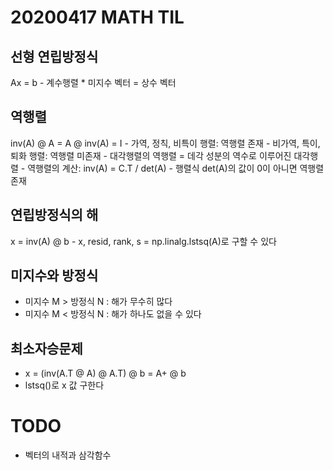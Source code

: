 # 20200417 MATH TIL

## 선형 연립방정식
Ax = b
	- 계수행렬 * 미지수 벡터 = 상수 벡터

## 역행렬
inv(A) @ A = A @ inv(A) = I
	- 가역, 정칙, 비특이 행렬: 역행렬 존재
	- 비가역, 특이, 퇴화 행렬: 역행렬 미존재
	- 대각행렬의 역행렬 = 데각 성분의 역수로 이루어진 대각행렬
	- 역행렬의 계산: inv(A) = C.T / det(A)
	- 행렬식 det(A)의 값이 0이 아니면 역행렬 존재

## 연립방정식의 해
x = inv(A) @ b
	- x, resid, rank, s = np.linalg.lstsq(A)로 구할 수 있다

## 미지수와 방정식
- 미지수 M > 방정식 N : 해가 무수히 많다
- 미지수 M < 방정식 N : 해가 하나도 없을 수 있다

## 최소자승문제
- x = (inv(A.T @ A) @ A.T) @ b = A+ @ b
- lstsq()로 x 값 구한다

# TODO
- 벡터의 내적과 삼각함수


